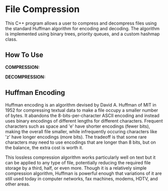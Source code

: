 # File Compression

This C++ program allows a user to compress and decompress files using the standard Huffman algorithm for encoding and decoding. The algorithm is implemented using binary trees, priority queues, and a custom hashmap class.

## How To Use

**COMPRESSION:**


**DECOMPRESSION:**


## Huffman Encoding

Huffman encoding is an algorithm devised by David A. Huffman of MIT in 1952 for compressing textual data to make a file occupy a smaller number of bytes. It abandons the 8-bits-per-character ASCII encoding and instead uses binary encodings of different lengths for different characters. Frequent characters such as space and 'e' have shorter encodings (fewer bits), making the overall file smaller, while infrequently occuring characters like 'z' have longer encodings (more bits). The tradeoff is that some rare characters may need to use encodings that are longer than 8 bits, but on the balance, the extra cost is worth it.

This lossless compression algorithm works particularly well on text but it can be applied to any type of file, potentially reducing the required file storage by a third, half, or even more. Though it is a relatively simple compression algorithm, Huffman is powerful enough that variations of it are still used today in computer networks, fax machines, modems, HDTV, and other areas.

